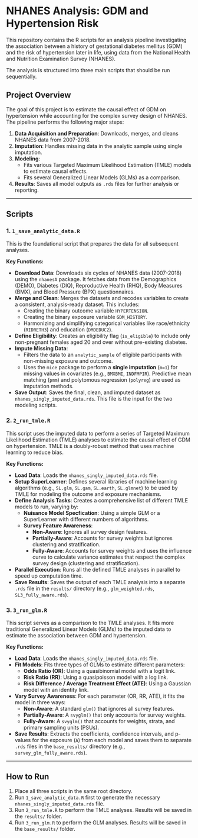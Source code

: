 # NHANES Analysis: GDM and Hypertension Risk

This repository contains the R scripts for an analysis pipeline investigating the association between a history of gestational diabetes mellitus (GDM) and the risk of hypertension later in life, using data from the National Health and Nutrition Examination Survey (NHANES).

The analysis is structured into three main scripts that should be run sequentially.

## Project Overview

The goal of this project is to estimate the causal effect of GDM on hypertension while accounting for the complex survey design of NHANES. The pipeline performs the following major steps:

1.  **Data Acquisition and Preparation**: Downloads, merges, and cleans NHANES data from 2007-2018.
2.  **Imputation**: Handles missing data in the analytic sample using single imputation.
3.  **Modeling**:
    * Fits various Targeted Maximum Likelihood Estimation (TMLE) models to estimate causal effects.
    * Fits several Generalized Linear Models (GLMs) as a comparison.
4.  **Results**: Saves all model outputs as `.rds` files for further analysis or reporting.

---

## Scripts

### 1. `1_save_analytic_data.R`

This is the foundational script that prepares the data for all subsequent analyses.

**Key Functions:**

* **Download Data**: Downloads six cycles of NHANES data (2007-2018) using the `nhanesA` package. It fetches data from the Demographics (DEMO), Diabetes (DIQ), Reproductive Health (RHQ), Body Measures (BMX), and Blood Pressure (BPX) questionnaires.
* **Merge and Clean**: Merges the datasets and recodes variables to create a consistent, analysis-ready dataset. This includes:
    * Creating the binary outcome variable `HYPERTENSION`.
    * Creating the binary exposure variable `GDM_HISTORY`.
    * Harmonizing and simplifying categorical variables like race/ethnicity (`RIDRETH3`) and education (`DMDEDUC2`).
* **Define Eligibility**: Creates an eligibility flag (`is_eligible`) to include only non-pregnant females aged 20 and over without pre-existing diabetes.
* **Impute Missing Data**:
    * Filters the data to an `analytic_sample` of eligible participants with non-missing exposure and outcome.
    * Uses the `mice` package to perform a **single imputation** (`m=1`) for missing values in covariates (e.g., `BMXBMI`, `INDFMPIR`). Predictive mean matching (`pmm`) and polytomous regression (`polyreg`) are used as imputation methods.
* **Save Output**: Saves the final, clean, and imputed dataset as `nhanes_singly_imputed_data.rds`. This file is the input for the two modeling scripts.

### 2. `2_run_tmle.R`

This script uses the imputed data to perform a series of Targeted Maximum Likelihood Estimation (TMLE) analyses to estimate the causal effect of GDM on hypertension. TMLE is a doubly-robust method that uses machine learning to reduce bias.

**Key Functions:**

* **Load Data**: Loads the `nhanes_singly_imputed_data.rds` file.
* **Setup SuperLearner**: Defines several libraries of machine learning algorithms (e.g., `SL.glm`, `SL.gam`, `SL.earth`, `SL.glmnet`) to be used by TMLE for modeling the outcome and exposure mechanisms.
* **Define Analysis Tasks**: Creates a comprehensive list of different TMLE models to run, varying by:
    * **Nuisance Model Specfication**: Using a simple GLM or a SuperLearner with different numbers of algorithms.
    * **Survey Feature Awareness**:
        * **Non-Aware**: Ignores all survey design features.
        * **Partially-Aware**: Accounts for survey weights but ignores clustering and stratification.
        * **Fully-Aware**: Accounts for survey weights and uses the influence curve to calculate variance estimates that respect the complex survey design (clustering and stratification).
* **Parallel Execution**: Runs all the defined TMLE analyses in parallel to speed up computation time.
* **Save Results**: Saves the output of each TMLE analysis into a separate `.rds` file in the `results/` directory (e.g., `glm_weighted.rds`, `SL3_fully_aware.rds`).

### 3. `3_run_glm.R`

This script serves as a comparison to the TMLE analyses. It fits more traditional Generalized Linear Models (GLMs) to the imputed data to estimate the association between GDM and hypertension.

**Key Functions:**

* **Load Data**: Loads the `nhanes_singly_imputed_data.rds` file.
* **Fit Models**: Fits three types of GLMs to estimate different parameters:
    * **Odds Ratio (OR)**: Using a quasibinomial model with a logit link.
    * **Risk Ratio (RR)**: Using a quasipoisson model with a log link.
    * **Risk Difference / Average Treatment Effect (ATE)**: Using a Gaussian model with an identity link.
* **Vary Survey Awareness**: For each parameter (OR, RR, ATE), it fits the model in three ways:
    * **Non-Aware**: A standard `glm()` that ignores all survey features.
    * **Partially-Aware**: A `svyglm()` that only accounts for survey weights.
    * **Fully-Aware**: A `svyglm()` that accounts for weights, strata, and primary sampling units (PSUs).
* **Save Results**: Extracts the coefficients, confidence intervals, and p-values for the exposure (`A`) from each model and saves them to separate `.rds` files in the `base_results/` directory (e.g., `survey_glm_fully_aware.rds`).

---

## How to Run

1.  Place all three scripts in the same root directory.
2.  Run `1_save_analytic_data.R` first to generate the necessary `nhanes_singly_imputed_data.rds` file.
3.  Run `2_run_tmle.R` to perform the TMLE analyses. Results will be saved in the `results/` folder.
4.  Run `3_run_glm.R` to perform the GLM analyses. Results will be saved in the `base_results/` folder.
